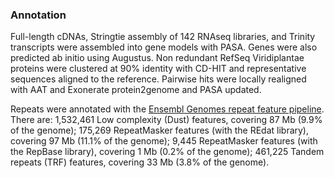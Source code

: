 ### Annotation

Full-length cDNAs, Stringtie assembly of 142 RNAseq libraries, and Trinity transcripts were assembled into gene models with PASA. Genes were also predicted ab initio using Augustus. Non redundant RefSeq Viridiplantae proteins were clustered at 90% identity with CD-HIT and representative sequences aligned to the reference. Pairwise hits were locally realigned with AAT and Exonerate protein2genome and PASA updated. 

Repeats were annotated with the [Ensembl Genomes repeat feature pipeline](http://ensemblgenomes.org/info/data/repeat_features). There are: 1,532,461 Low complexity (Dust) features, covering 87 Mb (9.9% of the genome); 175,269 RepeatMasker features (with the REdat library), covering 97 Mb (11.1% of the genome); 9,445 RepeatMasker features (with the RepBase library), covering 1 Mb (0.2% of the genome); 461,225 Tandem repeats (TRF) features, covering 33 Mb (3.8% of the genome).
